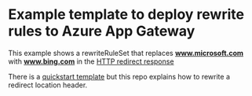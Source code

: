 # Example template to deploy rewrite rules to Azure App Gateway

This example shows a rewriteRuleSet that replaces **www.microsoft.com** with **www.bing.com** in the [HTTP redirect response](https://en.wikipedia.org/wiki/HTTP_301)

There is a [quickstart template](https://github.com/Azure/azure-quickstart-templates/tree/master/101-application-gateway-rewrite) but this repo explains how to rewrite a redirect location header.

